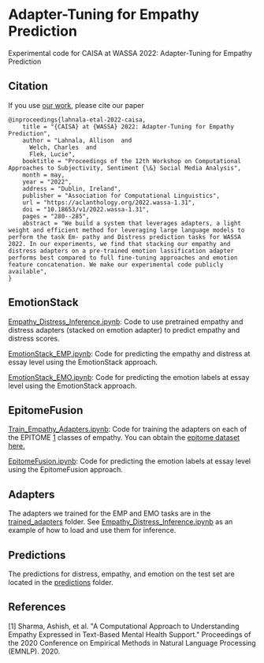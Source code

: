 # Adapter-Tuning for Empathy Prediction

Experimental code for CAISA at WASSA 2022: Adapter-Tuning for Empathy Prediction


## Citation

If you use [our work](https://aclanthology.org/2022.wassa-1.31/), please cite our paper

```
@inproceedings{lahnala-etal-2022-caisa,
    title = "{CAISA} at {WASSA} 2022: Adapter-Tuning for Empathy Prediction",
    author = "Lahnala, Allison  and
      Welch, Charles  and
      Flek, Lucie",
    booktitle = "Proceedings of the 12th Workshop on Computational Approaches to Subjectivity, Sentiment {\&} Social Media Analysis",
    month = may,
    year = "2022",
    address = "Dublin, Ireland",
    publisher = "Association for Computational Linguistics",
    url = "https://aclanthology.org/2022.wassa-1.31",
    doi = "10.18653/v1/2022.wassa-1.31",
    pages = "280--285",
    abstract = "We build a system that leverages adapters, a light weight and efficient method for leveraging large language models to perform the task Em- pathy and Distress prediction tasks for WASSA 2022. In our experiments, we find that stacking our empathy and distress adapters on a pre-trained emotion lassification adapter performs best compared to full fine-tuning approaches and emotion feature concatenation. We make our experimental code publicly available",
}
```


## EmotionStack

[Empathy_Distress_Inference.ipynb](./Empathy_Distress_Inference.ipynb): Code to use pretrained empathy and distress adapters (stacked on emotion adapter) to predict empathy and distress scores.

[EmotionStack_EMP.ipynb](./EmotionStack_EMP.ipynb): Code for predicting the empathy and distress at essay level using the EmotionStack approach.

[EmotionStack_EMO.ipynb](./EmotionStack_EMO.ipynb): Code for predicting the emotion labels at essay level using the EmotionStack approach.

## EpitomeFusion

[Train_Empathy_Adapters.ipynb](./Train_Empathy_Adapters.ipynb): Code for training the adapters on each of the EPITOME [1](#references) classes of empathy. You can obtain the [epitome dataset here.](https://github.com/behavioral-data/Empathy-Mental-Health/tree/master/dataset)


[EpitomeFusion.ipynb](./EpitomeFusion.ipynb): Code for predicting the emotion labels at essay level using the EpitomeFusion approach.


## Adapters

The adapters we trained for the EMP and EMO tasks are in the [trained_adapters](./trained_adapters) folder. See [Empathy_Distress_Inference.ipynb](./Empathy_Distress_Inference.ipynb) as an example of how to load and use them for inference.

## Predictions

The predictions for distress, empathy, and emotion on the test set are located in the [predictions](./predictions) folder.



## References

[1] Sharma, Ashish, et al. "A Computational Approach to Understanding Empathy Expressed in Text-Based Mental Health Support." Proceedings of the 2020 Conference on Empirical Methods in Natural Language Processing (EMNLP). 2020.
